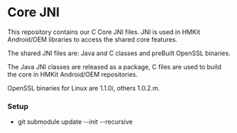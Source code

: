 # Core JNI

This repository contains our C Core JNI files. JNI is used in HMKit Android/OEM libraries to 
access the shared core features.

The shared JNI files are: Java and C classes and preBuilt OpenSSL binaries.

The Java JNI classes are released as a package, C files are used to build the core in HMKit 
Android/OEM repositories.


OpenSSL binaries for Linux are 1.1.0i, others 1.0.2.m.

### Setup

* git submodule update --init --recursive